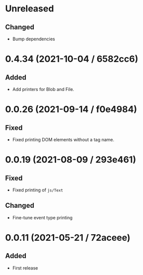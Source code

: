 # Unreleased

## Changed

- Bump dependencies

# 0.4.34 (2021-10-04 / 6582cc6)

## Added

- Add printers for Blob and File.

# 0.0.26 (2021-09-14 / f0e4984)

## Fixed

- Fixed printing DOM elements without a tag name.

# 0.0.19 (2021-08-09 / 293e461)

## Fixed

- Fixed printing of `js/Text`

## Changed

- Fine-tune event type printing

# 0.0.11 (2021-05-21 / 72aceee)

## Added

- First release
